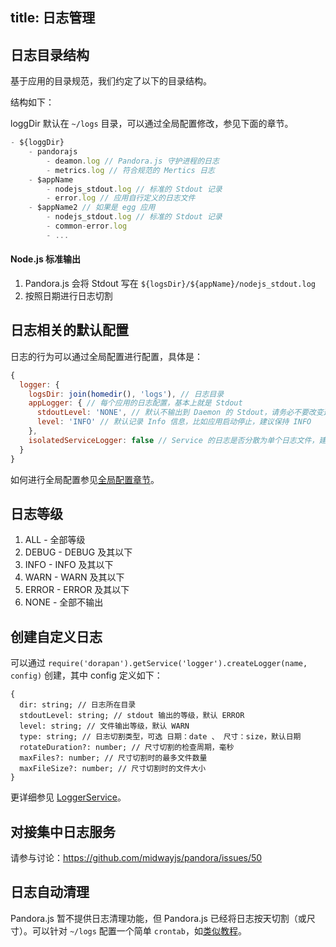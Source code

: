 title: 日志管理
---

## 日志目录结构

基于应用的目录规范，我们约定了以下的目录结构。


结构如下：

loggDir 默认在 `~/logs` 目录，可以通过全局配置修改，参见下面的章节。

```js
- ${loggDir}
	- pandorajs
		- deamon.log // Pandora.js 守护进程的日志
		- metrics.log // 符合规范的 Mertics 日志
	- $appName
		- nodejs_stdout.log // 标准的 Stdout 记录
		- error.log // 应用自行定义的日志文件
	- $appName2 // 如果是 egg 应用
		- nodejs_stdout.log // 标准的 Stdout 记录
		- common-error.log
		- ... 
```


#### Node.js 标准输出

1. Pandora.js 会将 Stdout 写在 `${logsDir}/${appName}/nodejs_stdout.log`
2. 按照日期进行日志切割


## 日志相关的默认配置

日志的行为可以通过全局配置进行配置，具体是：

```javascript
{
  logger: {
    logsDir: join(homedir(), 'logs'), // 日志目录
    appLogger: { // 每个应用的日志配置，基本上就是 Stdout
      stdoutLevel: 'NONE', // 默认不输出到 Daemon 的 Stdout，请务必不要改变这一配置
      level: 'INFO' // 默认记录 Info 信息，比如应用启动停止，建议保持 INFO
    },
    isolatedServiceLogger: false // Service 的日志是否分散为单个日志文件，建议保持 false
  }
}
```

如何进行全局配置参见[全局配置章节](../base/global_config.html)。

## 日志等级

1. ALL - 全部等级
2. DEBUG - DEBUG 及其以下
3. INFO - INFO 及其以下
4. WARN - WARN 及其以下
5. ERROR - ERROR 及其以下
6. NONE - 全部不输出


## 创建自定义日志

可以通过 `require('dorapan').getService('logger').createLogger(name, config)`  创建，其中 config 定义如下：


```
{
  dir: string; // 日志所在目录
  stdoutLevel: string; // stdout 输出的等级，默认 ERROR
  level: string; // 文件输出等级，默认 WARN
  type: string; // 日志切割类型，可选 日期：date 、 尺寸：size，默认日期
  rotateDuration?: number; // 尺寸切割的检查周期，毫秒
  maxFiles?: number; // 尺寸切割时的最多文件数量
  maxFileSize?: number; // 尺寸切割时的文件大小
}
```
更详细参见 [LoggerService](http://www.midwayjs.org/pandora/api-reference/service-logger/classes/loggerservice.html)。

## 对接集中日志服务

请参与讨论：<https://github.com/midwayjs/pandora/issues/50>


## 日志自动清理

Pandora.js 暂不提供日志清理功能，但 Pandora.js 已经将日志按天切割（或尺寸）。可以针对 `~/logs` 配置一个简单 `crontab`，如[类似教程](https://www.cnblogs.com/peida/archive/2013/03/25/2980121.html)。

